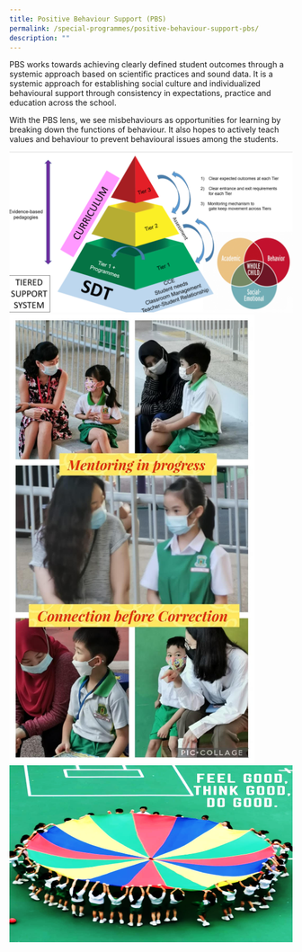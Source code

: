 ```yaml
---
title: Positive Behaviour Support (PBS)
permalink: /special-programmes/positive-behaviour-support-pbs/
description: ""
---
```

PBS works towards achieving clearly defined student outcomes through a systemic approach based on scientific practices and sound data. It is a systemic approach for establishing social culture and individualized behavioural support through consistency in expectations, practice and education across the school.

  

With the PBS lens, we see misbehaviours as opportunities for learning by breaking down the functions of behaviour. It also hopes to actively teach values and behaviour to prevent behavioural issues among the students.

![](/images/pbs1.png)
![](/images/PBS_1.png)
![](/images/PBS_2.png)